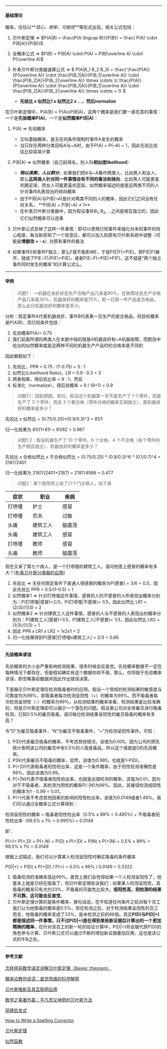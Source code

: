 

---
#### 基础理论

概率，往往以**_信心、频率、可能性_**等形式出现，相关公式包括：

1. 贝叶斯定理  ⇒ $P(A|B) = \frac{P(A \bigcap B)}{P(B)} = \frac{  P(A) \cdot P(B|A)}{P(B)}$

1. 全概率公式 ⇒  $P(B) = P(B|A) \cdot P(A) + P(B|\overline A) \cdot P(\overline A)$

1. 朴素贝叶斯分类器速算公式 ⇒ $ P(A|B_1 B_2 B_3) = \frac{ \frac{P(A)}{P(\overline A)} \cdot \frac{P(B_1|A)}{P(B_1|\overline A)} \cdot \frac{P(B_2|A)}{P(B_2|\overline A)} \times \cdots }{ \frac{P(A)}{P(\overline A)} \cdot \frac{P(B_1|A)}{P(B_1|\overline A)} \cdot \frac{P(B_2|A)}{P(B_2|\overline A)} \times \cdots  + 1} $
	- **先验比 x 似然比1 x 似然比2 x ...，然后normalize** 

在贝叶斯定理中，P(A|B) ∝ P(A)xP(B|A)，这两个概率是我们要一直在意的事情：一个是**先验概率P(A)**，一个是**似然概率P(B|A)**：

1. P(A) ⇒ 先验概率
	- 又叫基础概率，是无任何条件限制时事件A发生的概率
	- 当只存在两种分类目标A与~A时，由于P(A) + P(~A) = 1，因此先验比往往比较容易计算

1. P(B|A) ⇒ 似然概率（自己起得名，别人叫**相似度likelihood**）
	- **_物以类聚，人以群分_**，如果我们把A与~A看作两类人，比如男人和女人，那么**这两类人针对同一件事情会有不同的看法和倾向**，比如男人可能更喜欢踢足球，而女人可能更喜欢逛街，似然概率描述的就是这两类不同的人针对事件$B_i$表现出的倾向概率
	- 由于P(B|A)与P(B|~A)是针对两类不同的人的概率，因此它们之间没有任何关系， **P(B|A) + P(B|~A) ≠ 1**
	- 在朴素贝叶斯分类器中，因为假设事件$B_1, B_2, ...$之间是相互独立的，因此它们似然概率可以连乘
1. 贝叶斯公式反映了这样一件事情：即可以使用已知事件来强化对未知事件的信心程度，每当新获知了一个信息后，都可以加入到原有贝叶斯系统中调整（可能是**增删改 + - x**）对原有事件的看法

1. 如果事件E和事件F独立，那么F就不能影响E，于是P(E|F)=P(E)。把P(E|F)展开，就成了P(E∩F)/P(F)=P(E)，或者P(E∩F)=P(E)*P(F)，这不就是“两个独立事件同时发生的概率”的计算公式么。

---
#### 举例

>问题1： 一机器在良好状态生产合格产品几率是90%，在故障状态生产合格产品几率是30%，机器良好的概率是75%，若一日第一件产品是合格品，那么此日机器良好的概率是多少。 

分析：假定事件A代表机器良好，事件B代表某一日生产的是合格品，则目标概率是P(A|B)，而已知条件包括：

1. 先验概率P(A)= 0.75
2. 我们前面所谓的两类人在本题中指的就是A机器良好和~A机器故障，而题目中给出的似然概率就是这两种不同的机器生产产品时的合格率是不同的

因此解题如下：

1. 先验比，PPR = 0.75 : (1-0.75) = 3 : 1
2. 似然比(Likelihood Ratio)，LR = 0.9 : 0.3 = 3
3. 两者相乘，得后验比率 = 9 : 1，然后
4. 标准化（normalize），得后验概率 = 9 / (9+1) = 0.9


>问题1.1：回到原题。若问，假设这个机器第一天不是生产了 1 个零件，而是生产了 3 个零件，而且 3 个都合格（零件合格的概率互相独立），那机器良好的概率是多少？

先验比 x 似然比 =  (0.75/0.25)*(0.9/0.3)^3 = 81/1

归一化结果为 81/(1+81) = 81/82 = 0.987

>问题1.2：假设机器生产了 10 个零件，6 个合格，4 个不合格（各个零件的生产相互独立），机器良好的概率是多少？

先验比 x 合格似然比 x 不合格似然比 = (0.75/0.25) * (0.9/0.3)^6 * (0.1/0.7)^4 = 2187/2401

归一化结果为 2187/(2401+2187) = 2187/4588 = 0.477


>问题2：某个医院早上收了六个门诊病人，如下表

|症状　　| 职业　　　|疾病   |
|---    |---      |---     |
|打喷嚏　| 护士　　　| 感冒  |
|打喷嚏　| 农夫　　　| 过敏  |
|头痛　　| 建筑工人　| 脑震荡 |
|头痛　　| 建筑工人　| 感冒  |
|打喷嚏　| 教师　　　| 感冒  |
|头痛　　| 教师　　　| 脑震荡 |

现在又来了第七个病人，是一个打喷嚏的建筑工人。请问他患上感冒的概率有多大？[[朴素贝叶斯分类器的应用]](http://www.ruanyifeng.com/blog/2013/12/naive_bayes_classifier.html)

1. 先验比 ⇒ 无任何限定条件下普通人得感冒的概率为P(感冒) = 3/6 = 0.5，因此先验比 PPR = 0.5/(1-0.5) = 1
2. 似然概率1 ⇒ 针对打喷嚏这件事情，感冒的人的不感冒的人所表现出概率分别为：P(打喷嚏|感冒)=2/3，P(打喷嚏|不感冒)= 1/3，因此似然比 LR1 = (2/3)/(1/3) = 2
3. 似然概率2 ⇒ 针对建筑工人这件事情，感冒的人与不感冒的人表现出的概率分别为：P(建筑工人|感冒)=1/3，P(建筑工人|不感冒)= 1/3，因此似然比 LR2 = (1/3)/(1/3) = 1
4. 因此 PPR x LR1 x LR2 = 1x2x1 = 2
5. 归一化结果得到P(感冒|打喷嚏x建筑工人) = 2/3 = 0.66

---
#### 先验概率谬误

先验概率的大小会严重影响检测结果，很多时候会反直觉。先验概率数据不一定在每种情况下都存在，但是假如确实有这个数据你却不用，那么，你将毁于先验概率谬误，即忽略事前数据并因此作出错误决策。

下面展示贝叶斯定理在检测吸毒者时的应用。假设一个常规的检测结果的敏感度与可靠度均为99%，即吸毒者每次检测呈阳性（+）的概率为99%。而不吸毒者每次检测呈阴性（-）的概率为99%。从检测结果的概率来看，检测结果是比较准确的，但是贝叶斯定理卻可以揭示一个潜在的问题。假设某公司对全体雇员进行吸毒检测，已知0.5%的雇员吸毒。请问每位检测结果呈阳性的雇员吸毒的概率有多高？

令“D”为雇员吸毒事件，“N”为雇员不吸毒事件，“+”为检测呈阳性事件。可知：

1. P(D)代表雇员吸毒的概率，不考虑其他情况，该值为0.005。因为公司的预先统计表明该公司的雇员中有0.5%的人吸食毒品，所以这个值就是D的先验概率。
2. P(N)代表雇员不吸毒的概率，显然，该值为0.995，也就是1-P(D)。
3. P(+|D)代表吸毒者阳性检出率，这是一个条件概率，由于阳性检测准确性是99%，因此该值为0.99。
4. P(+|N)代表不吸毒者阳性检出率，也就是出错检测的概率，该值为0.01，因为对于不吸毒者，其检测为阴性的概率P(-|N)为99%，因此，其被误检测成阳性的概率为1 - 0.99 = 0.01。
5. P(+)代表不考虑其他因素的影响的阳性检出率。该值为0.0149或者1.49%。我们可以通过全概率公式计算得到：


检测呈阳性的概率  = 吸毒者阳性检出率（0.5% x 99% = 0.495%) + 不吸毒者阳性检出率（99.5% x 1% = 0.995%) = 0.0149

即：

P(+)= P(+,D) + P(+,N) = P(D) x P(+|D) + P(N) x P(+|N)
= 0.5% x 99% + 99.5% x 1%
= 0.0149

根据上述描述，我们可以计算某人检测呈阳性时确实吸毒的条件概率

P(D|+)  = P(D) x P(+|D) / P(+)
= 0.5% x 99% / 0.0149
= 0.3322

1. 吸毒检测的准确率高达99%，直觉上我们会觉得如果一个人检测呈阳性了，他基本上就是已经在吸毒了，但贝叶斯定理告诉我们：如果某人检测呈阳性，其吸毒的概率只有大约33%，不吸毒的可能性比较大。**假阳性高，则检测的结果不可靠，这可能会反直觉**。
2. 贝叶斯定理计算的是条件概率，换句话说，在不知道任何条件之前对每个员工我们认为他吸毒的概率是0.5%，但在检测之后，对于检测结果呈阳性的员工而言，他吸毒的概率变成了33%，是未检测之前的66倍。其实**P(D)与P(D|+)都是描述同一件事情，只不过P(D|+)是在得到某些新证据后计算出的一个更加精确的概率**。在针对该员工的新一轮的验证计算中，P(D|+)将会替代原P(D)的角色参与计算，贝叶斯公式可以通过不断的增加新证据叠加应用，这也是该公式的牛B之处。

---
#### 参考文献

[怎样用非数学语言讲解贝叶斯定理（Bayes' theorem）](https://www.zhihu.com/question/19725590/answer/32177811#)

[概率论教你说谎：直觉思维的科学解释](http://www.matrix67.com/blog/archives/2517)

[贝叶斯推断及其互联网应用](http://www.ruanyifeng.com/blog/2011/08/bayesian_inference_part_one.html)

[数学之美番外篇：平凡而又神奇的贝叶斯方法](http://mindhacks.cn/2008/09/21/the-magical-bayesian-method/)

[简捷启发式](https://book.douban.com/subject/1599035/)

[How to Write a Spelling Corrector](http://norvig.com/spell-correct.html)

[贝叶斯定理](https://zh.wikipedia.org/zh/%E8%B4%9D%E5%8F%B6%E6%96%AF%E5%AE%9A%E7%90%86)

[似然函数](https://en.wikipedia.org/wiki/Likelihood_function)
